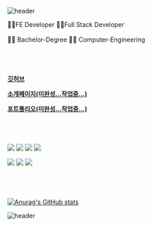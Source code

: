 ![header](https://capsule-render.vercel.app/api?color=gradient&type=waving&text=Welcome%20to%20my%20GitHub😊&fontSize=50&height=180&fontAlign=50&fontAlignY=30)

👨‍🎨FE Developer 👨‍🔧Full Stack Developer
<br /><br />
👨‍🎓 Bachelor-Degree 👨‍💻 Computer-Engineering
<br />

#
<br />


[**깃허브**](https://github.com/hangry-bird)

[**소개페이지(미완성...작업중...)**](https://pedantic-goldstine-548870.netlify.app)

[**포트폴리오(미완성...작업중...)**](https://harmonious-puffpuff-4d62a6.netlify.app)


# 
<br />

<img src="https://img.shields.io/badge/Javascript-ffb13b?style=lamula&logo=javascript&logoColor=white" /> <img src="https://img.shields.io/badge/React-red?style=lamula&logo=react&color=000" />
<img src="https://img.shields.io/badge/Redux-593D88?style=lamula&logo=react&logoColor=white" />
<img src="https://img.shields.io/badge/jQuery-0769AD?style=lamula&logo=jquery&logoColor=white" />
<!-- <img src="https://img.shields.io/badge/Sass(Scss)-CC6699?style=lamula&logo=sass&logoColor=white" />-->

<img src="https://img.shields.io/badge/Node.js-339933?style=lamula&logo=Node.js&logoColor=white" /> <img src="https://img.shields.io/badge/Python-4B8BBE?style=lamula&logo=python&logoColor=white" />
<img src="https://img.shields.io/badge/.NET-512BD4?style=lamula&logo=dotnet&logoColor=white" />
<br />
#
<br />

[![Anurag's GitHub stats](https://github-readme-stats.vercel.app/api?username=hangry-bird&show_icons=true&theme=buefy)](https://github.com/hangry-bird)



 
![header](https://capsule-render.vercel.app/api?color=gradient&type=waving&height=140&section=footer)
